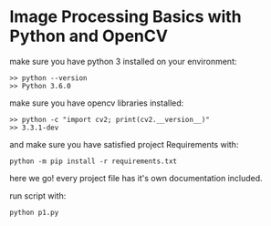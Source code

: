 # Image Processing Basics with Python and OpenCV

make sure you have python 3 installed on your environment:

```
>> python --version
>> Python 3.6.0
```

make sure you have opencv libraries installed:

```
>> python -c "import cv2; print(cv2.__version__)"
>> 3.3.1-dev
```

and make sure you have satisfied project Requirements with:

```
python -m pip install -r requirements.txt
```

here we go! every project file has it's own documentation included.

run script with:

```
python p1.py
``` 


